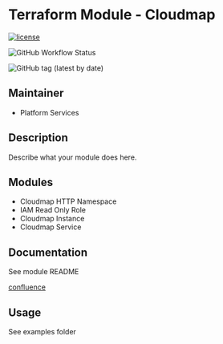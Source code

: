 # Terraform Module - Cloudmap

[![license](https://img.shields.io/badge/License-Apache%202.0-blue.svg)](https://opensource.org/licenses/Apache-2.0)

![GitHub Workflow Status](https://img.shields.io/github/workflow/status/ohpensource/terraform-aws-ohp-cloudmap/continuous-delivery)

![GitHub tag (latest by date)](https://img.shields.io/github/v/tag/ohpensource/terraform-aws-ohp-cloudmap)

## Maintainer

* Platform Services

## Description

Describe what your module does here.

## Modules

* Cloudmap HTTP Namespace
* IAM Read Only Role
* Cloudmap Instance
* Cloudmap Service

## Documentation

See module README

[confluence](https://ohpendev.atlassian.net/wiki/spaces/CCE/pages/2062320795/Terraform+Modules)

## Usage

See examples folder
